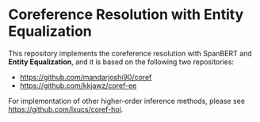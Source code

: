 # Coreference Resolution with Entity Equalization

This repository implements the coreference resolution with SpanBERT and **Entity Equalization**, and it is based on the following two repositories:
* https://github.com/mandarjoshi90/coref
* https://github.com/kkjawz/coref-ee

For implementation of other higher-order inference methods, please see https://github.com/lxucs/coref-hoi.